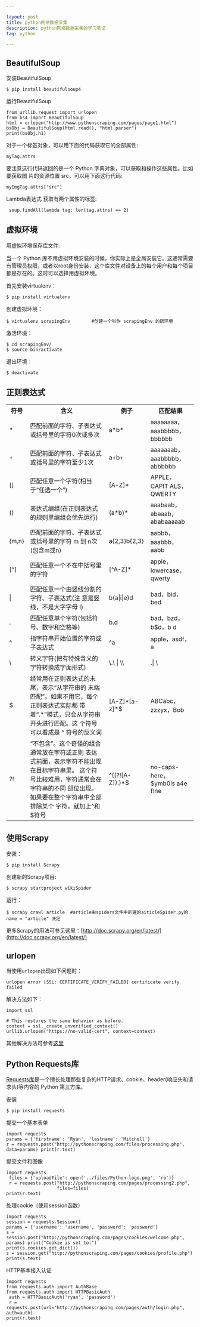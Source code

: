 ```yaml
---

layout: post
title: python网络数据采集
description: python网络数据采集的学习笔记
tag: python

---
```


## BeautifulSoup
安装BeautifulSoup

	$ pip install beautifulsoup4
	
运行BeautifulSoup

	from urllib.request import urlopen
	from bs4 import BeautifulSoup
	html = urlopen("http://www.pythonscraping.com/pages/page1.html") 
	bsObj = BeautifulSoup(html.read(), "html.parser")
	print(bsObj.h1)
	
对于一个标签对象，可以用下面的代码获取它的全部属性:

	myTag.attrs
要注意这行代码返回的是一个 Python 字典对象，可以获取和操作这些属性。比如要获取图 片的资源位置 src，可以用下面这行代码:

	myImgTag.attrs["src"]
     
Lambda表达式
获取有两个属性的标签:

     soup.findAll(lambda tag: len(tag.attrs) == 2)
     
## 虚拟环境
用虚拟环境保存库文件:

当一个 Python 库不用虚拟环境安装的时候，你实际上是全局安装它。这通常需要有管理员权限，或者以root身份安装，这个库文件对设备上的每个用户和每个项目都是存在的。这时可以选择用虚拟环境。

首先安装virtualenv：

	$ pip install virtualenv
	
创建虚拟环境：

	$ virtualenv scrapingEnv		#创建一个叫作 scrapingEnv 的新环境
	
激活环境：

	$ cd scrapingEnv/
    $ source bin/activate
 
 退出环境：
 
 	$ deactivate
	
## 正则表达式

<table>
	<tr>
		<th>符号</th>
		<th>含义</th>
		<th>例子</th>
		<th>匹配结果</th>
	</tr>
	<tr>
		<td>*</td>
		<td>匹配前面的字符、子表达式或括号里的字符0次或多次</td>
		<td>a*b*</td>
		<td>aaaaaaaa，aaabbbbb， bbbbbb</td>
	</tr>
	<tr>
		<td>+</td>
		<td>匹配前面的字符、子表达式或括号里的字符至少1次</td>
		<td>a+b+</td>
		<td>aaaaaaab，aaabbbbb， abbbbbb</td>
	</tr>
	<tr>
		<td>[]</td>
		<td>匹配任意一个字符(相当于“任选一个”)</td>
		<td>[A-Z]*</td>
		<td>APPLE，CAPIT ALS， QWERTY</td>
	</tr>
	<tr>
		<td>()</td>
		<td>表达式编组(在正则表达式的规则里编组会优先运行)</td>
		<td>(a*b)*</td>
		<td>aaabaab，abaaab， ababaaaaab</td>
	</tr>
	<tr>
		<td>{m,n}</td>
		<td>匹配前面的字符、子表达式或括号里的字符 m 到 n次(包含m或n)</td>
		<td>a{2,3}b{2,3}</td>
		<td>aabbb，aaabbb，aabb</td>
	</tr>
	<tr>
		<td>[^]</td>
		<td>匹配任意一个不在中括号里的字符</td>
		<td>[^A-Z]*</td>
		<td>apple，lowercase， qwerty</td>
	</tr>
	<tr>
		<td>|</td>
		<td>匹配任意一个由竖线分割的字符、子表达式(注 意是竖线，不是大字字母 I)</td>
		<td>b(a|i|e)d</td>
		<td>bad，bid，bed</td>
	</tr>
	<tr>
		<td>.</td>
		<td>匹配任意单个字符(包括符号、数字和空格等)</td>
		<td>b.d</td>
		<td>bad，bzd，b$d，b d</td>
	</tr>
	<tr>
		<td>^</td>
		<td>指字符串开始位置的字符或子表达式</td>
		<td>^a</td>
		<td>apple，asdf，a</td>
	</tr>
	<tr>
		<td>\</td>
		<td>转义字符(把有特殊含义的字符转换成字面形式)</td>
		<td>\.\ | \\</td>
		<td>.| \</td>
	</tr>
	<tr>
		<td>$</td>
		<td>经常用在正则表达式的末尾，表示“从字符串的
末端匹配”。如果不用它，每个正则表达式实际都 带着“.*”模式，只会从字符串开头进行匹配。这 个符号可以看成是 ^ 符号的反义词</td>
		<td>[A-Z]*[a-z]*$</td>
		<td>ABCabc，zzzyx，Bob</td>
	</tr>
	<tr>
		<td>?!</td>
		<td>“不包含”。这个奇怪的组合通常放在字符或正则 表达式前面，表示字符不能出现在目标字符串里。 这个符号比较难用，字符通常会在字符串的不同 部位出现。如果要在整个字符串中全部排除某个 字符，就加上^和$符号</td>
		<td>^((?![A-Z]).)*$</td>
		<td>no-caps-here，$ymb0ls a4e f!ne</td>
	</tr>
</table>

## 使用Scrapy
安装：

	$ pip install Scrapy
	
创建新的Scrapy项目:

	$ scrapy startproject wikiSpider

运行：

	$ scrapy crawl article	#article由spiders文件中新建的aiticleSpider.py的name = "article" 决定
	
更多Scrapy的用法可参见这里：[http://doc.scrapy.org/en/latest/](http://doc.scrapy.org/en/latest/)


## urlopen

当使用`urlopen`出现如下问题时：

	urlopen error [SSL: CERTIFICATE_VERIFY_FAILED] certificate verify failed
	
解决方法如下：

	import ssl

	# This restores the same behavior as before.
	context = ssl._create_unverified_context()
	urllib.urlopen("https://no-valid-cert", context=context)

其他解决方法可参考[这里](https://stackoverflow.com/questions/27835619/urllib-and-ssl-certificate-verify-failed-error)

## Python Requests库

[Requests库](http://www.python-requests.org/)是一个擅长处理那些复杂的HTTP请求、cookie、header(响应头和请求头)等内容的 Python 第三方库。

安装

	$ pip install requests

提交一个基本表单

	import requests
	params = {'firstname': 'Ryan', 'lastname': 'Mitchell'}
	r = requests.post("http://pythonscraping.com/files/processing.php", data=params) print(r.text)

提交文件和图像

	import requests
     files = {'uploadFile': open('../files/Python-logo.png', 'rb')}
     r = requests.post("http://pythonscraping.com/pages/processing2.php",
                       files=files)
	print(r.text)
	
处理cookie（使用session函数）

	import requests
	session = requests.Session()
	params = {'username': 'username', 'password': 'password'}
	s = session.post("http://pythonscraping.com/pages/cookies/welcome.php", params) print("Cookie is set to:")
	print(s.cookies.get_dict())
	s = session.get("http://pythonscraping.com/pages/cookies/profile.php") 
	print(s.text)
	
HTTP基本接入认证

	import requests
	from requests.auth import AuthBase
	from requests.auth import HTTPBasicAuth
     auth = HTTPBasicAuth('ryan', 'password')
     r = requests.post(url="http://pythonscraping.com/pages/auth/login.php", auth=auth)
	print(r.text)
	
